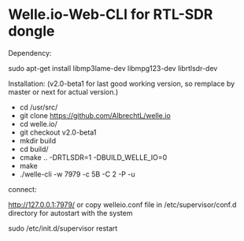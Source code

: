 # Welle.io-Web-CLI for RTL-SDR dongle

Dependency:

sudo apt-get install libmp3lame-dev libmpg123-dev librtlsdr-dev

Installation: (v2.0-beta1 for last good working version, so remplace by master or next for actual version.)

* cd /usr/src/
* git clone https://github.com/AlbrechtL/welle.io
* cd welle.io/
* git checkout v2.0-beta1
* mkdir build
* cd build/
* cmake .. -DRTLSDR=1 -DBUILD_WELLE_IO=0
* make
* ./welle-cli -w 7979 -c 5B -C 2 -P -u

connect:

http://127.0.0.1:7979/ or copy welleio.conf file in /etc/supervisor/conf.d directory for autostart with the system


sudo /etc/init.d/supervisor restart

